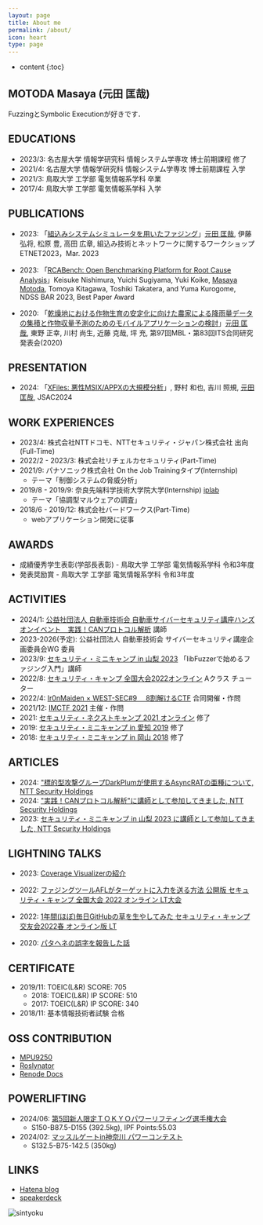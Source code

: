 ```yaml
---
layout: page
title: About me
permalink: /about/
icon: heart
type: page
---
```


* content
{:toc}

## MOTODA Masaya (元田 匡哉)

FuzzingとSymbolic Executionが好きです．

## EDUCATIONS

- 2023/3: 名古屋大学 情報学研究科 情報システム学専攻 博士前期課程 修了
- 2021/4: 名古屋大学 情報学研究科 情報システム学専攻 博士前期課程 入学
- 2021/3: 鳥取大学 工学部 電気情報系学科 卒業
- 2017/4: 鳥取大学 工学部 電気情報系学科 入学

## PUBLICATIONS

- 2023: 「[組込みシステムシミュレータを用いたファジング](http://id.nii.ac.jp/1001/00225409/)」<u>元田 匡哉</u>, 伊藤 弘将, 松原 豊, 高田 広章, 組込み技術とネットワークに関するワークショップ ETNET2023，Mar. 2023

- 2023: 「[RCABench: Open Benchmarking Platform for Root Cause Analysis](https://arxiv.org/abs/2303.05029)」Keisuke Nishimura, Yuichi Sugiyama, Yuki Koike, <u>Masaya Motoda</u>, Tomoya Kitagawa, Toshiki Takatera, and Yuma Kurogome, NDSS BAR 2023, Best Paper Award

- 2020: 「[乾燥地における作物生育の安定化に向けた農家による降雨量データの集積と作物収量予測のためのモバイルアプリケーションの検討](http://id.nii.ac.jp/1001/00207751/)」<u>元田 匡哉</u>, 東野 正幸, 川村 尚生, 近藤 克哉, 坪 充, 第97回MBL・第83回ITS合同研究発表会(2020)

## PRESENTATION

- 2024: 「[XFiles: 悪性MSIX/APPXの大規模分析](https://jsac.jpcert.or.jp/timetable.html)」, 野村 和也, 吉川 照規, <u>元田 匡哉</u>, JSAC2024

## WORK EXPERIENCES

- 2023/4: 株式会社NTTドコモ、NTTセキュリティ・ジャパン株式会社 出向(Full-Time)
- 2022/2 - 2023/3: 株式会社リチェルカセキュリティ(Part-Time)
- 2021/9: パナソニック株式会社 On the Job Trainingタイプ(Internship)
  - テーマ「制御システムの脅威分析」
- 2019/8 - 2019/9: 奈良先端科学技術大学院大学(Internship) [iplab](https://iplab.naist.jp/ja/members/interns/)
  - テーマ「協調型マルウェアの調査」
- 2018/6 - 2019/12: 株式会社バードワークス(Part-Time)
  - webアプリケーション開発に従事

## AWARDS

- 成績優秀学生表彰(学部長表彰) - 鳥取大学 工学部 電気情報系学科 令和3年度
- 発表奨励賞 - 鳥取大学 工学部 電気情報系学科 令和3年度

## ACTIVITIES

- 2024/1: [公益社団法人 自動車技術会 自動車サイバーセキュリティ講座ハンズオンイベント　実践！CANプロトコル解析](https://www.jsae.or.jp/event/detail/742/) 講師
- 2023-2026(予定): 公益社団法人 自動車技術会 サイバーセキュリティ講座企画委員会WG 委員
- 2023/9: [セキュリティ・ミニキャンプ in 山梨 2023](https://www.security-camp.or.jp/minicamp/yamanashi2023.html) 「libFuzzerで始めるファジング入門」講師
- 2022/8: [セキュリティ・キャンプ 全国大会2022オンライン](https://www.ipa.go.jp/jinzai/camp/2022/zenkoku2022_index.html) Aクラス チューター
- 2022/4: [Ir0nMaiden × WEST-SEC#9 　8割解けるCTF](https://west-sec.connpass.com/event/238676/) 合同開催・作問
- 2021/12: [IMCTF 2021](https://github.com/msymt/ctf-writeup/tree/main/imctf2021)  主催・作問
- 2021: [セキュリティ・ネクストキャンプ 2021 オンライン](https://www.ipa.go.jp/jinzai/camp/2021/next2021_index.html) 修了
- 2019: [セキュリティ・ミニキャンプ in 愛知 2019](https://www.security-camp.or.jp/minicamp/aichi2019.html) 修了
- 2018: [セキュリティ・ミニキャンプ in 岡山 2018](https://www.security-camp.or.jp/minicamp/okayama2018.html) 修了

## ARTICLES

- 2024: ["標的型攻撃グループDarkPlumが使用するAsyncRATの亜種について, NTT Security Holdings](https://jp.security.ntt/tech_blog/darkplum-asyncrat)
- 2024: ["実践！CANプロトコル解析"に講師として参加してきました, NTT Security Holdings](https://jp.security.ntt/tech_blog/jsae-scis-2024)
- 2023: [セキュリティ・ミニキャンプ in 山梨 2023 に講師として参加してきました, NTT Security Holdings](https://jp.security.ntt/tech_blog/seccamp-yamanashi-2023)

## LIGHTNING TALKS

- 2023: [Coverage Visualizerの紹介](https://speakerdeck.com/msymt/coverage-visualizernoshao-jie)
- 2022: [ファジングツールAFLがターゲットに入力を送る方法 公開版 セキュリティ・キャンプ 全国大会 2022 オンライン LT大会](https://speakerdeck.com/msymt/sekiyuriteikiyanpuquan-guo-da-hui-ltda-hui)
- 2022: [1年間(ほぼ)毎日GitHubの草を生やしてみた セキュリティ・キャンプ交友会2022春 オンライン版 LT](https://speakerdeck.com/msymt/sekiyuriteikiyanpujiao-you-hui-2022chun-onrainban-lt)

- 2020: [パタヘネの誤字を報告した話](https://speakerdeck.com/msymt/patahenefalsewu-riwobao-gao-sitahua)


## CERTIFICATE

- 2019/11: TOEIC(L&R) SCORE: 705
  - 2018: TOEIC(L&R) IP SCORE: 510
  - 2017: TOEIC(L&R) IP SCORE: 340
- 2018/11: 基本情報技術者試験 合格

## OSS CONTRIBUTION

- [MPU9250](https://github.com/hideakitai/MPU9250/pull/58)
- [Roslynator](https://github.com/JosefPihrt/Roslynator/pull/936)
- [Renode Docs](https://github.com/renode/renode-docs/pull/30)

## POWERLIFTING

- 2024/06: [第5回新人限定ＴＯＫＹＯパワーリフティング選手権大会](https://powerlifting.tokyo/wp-content/uploads/2024/06/cfb3c2de82d2f536b4787dcf4cd750e4.pdf)
  - S150-B87.5-D155 (392.5kg), IPF Points:55.03
- 2024/02: [マッスルゲートin神奈川 パワーコンテスト](https://musclegate.jp/wp-content/uploads/2024/02/MGP2024%E3%83%91%E3%83%AF%E3%83%BC%E3%82%B3%E3%83%B3%E3%83%86%E3%82%B9%E3%83%88%E7%B5%90%E6%9E%9C%E8%A1%A8_merged.pdf)
  - S132.5-B75-142.5 (350kg)

## LINKS

- [Hatena blog](https://msy2456.hatenablog.com/)
- [speakerdeck](https://speakerdeck.com/msymt)
<!-- - [AtCoder](https://atcoder.jp/users/pynam24) -->


![sintyoku](https://grass-graph.appspot.com/images/msymt.png)
